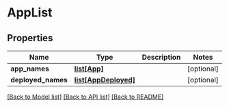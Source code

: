 # AppList

## Properties
Name | Type | Description | Notes
------------ | ------------- | ------------- | -------------
**app_names** | [**list[App]**](App.md) |  | [optional] 
**deployed_names** | [**list[AppDeployed]**](AppDeployed.md) |  | [optional] 

[[Back to Model list]](../README.md#documentation-for-models) [[Back to API list]](../README.md#documentation-for-api-endpoints) [[Back to README]](../README.md)


